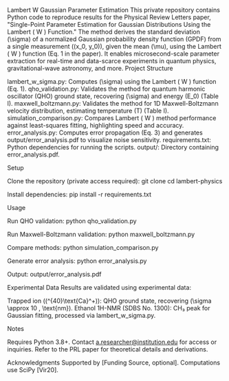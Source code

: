 Lambert W Gaussian Parameter Estimation
This private repository contains Python code to reproduce results for the Physical Review Letters paper, "Single-Point Parameter Estimation for Gaussian Distributions Using the Lambert ( W ) Function." The method derives the standard deviation (\sigma) of a normalized Gaussian probability density function (GPDF) from a single measurement ((x_0, y_0)), given the mean (\mu), using the Lambert ( W ) function (Eq. 1 in the paper). It enables microsecond-scale parameter extraction for real-time and data-scarce experiments in quantum physics, gravitational-wave astronomy, and more.
Project Structure

lambert_w_sigma.py: Computes (\sigma) using the Lambert ( W ) function (Eq. 1).
qho_validation.py: Validates the method for quantum harmonic oscillator (QHO) ground state, recovering (\sigma) and energy (E_0) (Table I).
maxwell_boltzmann.py: Validates the method for 1D Maxwell-Boltzmann velocity distribution, estimating temperature (T) (Table I).
simulation_comparison.py: Compares Lambert ( W ) method performance against least-squares fitting, highlighting speed and accuracy.
error_analysis.py: Computes error propagation (Eq. 3) and generates output/error_analysis.pdf to visualize noise sensitivity.
requirements.txt: Python dependencies for running the scripts.
output/: Directory containing error_analysis.pdf.

Setup

Clone the repository (private access required):
git clone <private-repo-url>
cd lambert-physics


Install dependencies:
pip install -r requirements.txt



Usage

Run QHO validation:
python qho_validation.py


Run Maxwell-Boltzmann validation:
python maxwell_boltzmann.py


Compare methods:
python simulation_comparison.py


Generate error analysis:
python error_analysis.py

Output: output/error_analysis.pdf


Experimental Data
Results are validated using experimental data:

Trapped ion ((^{40}\text{Ca}^+)): QHO ground state, recovering (\sigma \approx 10 , \text{nm}).
Ethanol 1H-NMR (SDBS No. 1300): CH₃ peak for Gaussian fitting, processed via lambert_w_sigma.py.

Notes

Requires Python 3.8+.
Contact a.researcher@institution.edu for access or inquiries.
Refer to the PRL paper for theoretical details and derivations.

Acknowledgments
Supported by [Funding Source, optional]. Computations use SciPy [Vir20].
